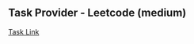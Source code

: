 ## Task Provider - Leetcode (medium)

[Task Link](https://leetcode.com/problems/sequential-digits/description/?envType=daily-question&envId=2024-02-02)